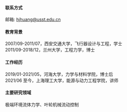 
#### 联系方式

邮箱: hjhuang@usst.edu.cn

#### 教育背景
2007/09-2011/07，西安交通大学，飞行器设计与工程，学士\
2011/09-2018/12，兰州大学，工程力学，博士

#### 工作经历
2019/01-2021/05，河海大学，力学与材料学院，博士后\
2021/06 至今，上海理工大学，能源与动力工程学院，讲师

#### 主要研究领域
极端环境流体力学、叶轮机械流动控制

